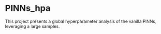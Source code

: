 # PINNs_hpa
This project presents a global hyperparameter analysis of the vanilla PINNs, leveraging a large samples.
